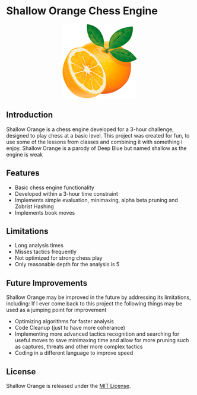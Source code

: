 # Shallow Orange Chess Engine
<div style="text-align:center;background-color">
<img src="images/orange.png" alt="An Orange :)" width="200" height="200">
</div>


## Introduction

Shallow Orange is a chess engine developed for a 3-hour challenge, designed to play chess at a basic level. This project was created for fun, to use some of the lessons from classes and combining it with something I enjoy. Shallow Orange is a parody of Deep Blue but named shallow as the engine is weak

## Features

- Basic chess engine functionality
- Developed within a 3-hour time constraint
- Implements simple evaluation, minimaxing, alpha beta pruning and Zobrist Hashing
- Implements book moves

## Limitations

- Long analysis times
- Misses tactics frequently
- Not optimized for strong chess play
- Only reasonable depth for the analysis is 5

## Future Improvements

Shallow Orange may be improved in the future by addressing its limitations, including:
If I ever come back to this project the following things may be used as a jumping point for improvement

- Optimizing algorithms for faster analysis
- Code Cleanup (just to have more coherance)
- Implementing more advanced tactics recognition and searching for useful moves to save minimaxing time and allow for more pruning such as captures, threats and other more complex tactics
- Coding in a different language to improve speed

## License

Shallow Orange is released under the [MIT License](LICENSE).
